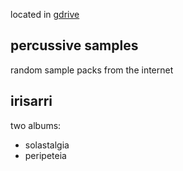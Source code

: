 located in [gdrive](https://drive.google.com/drive/folders/1tsrUCRlhRJL-kpXTx3pIz1TGkdRdDss7)
## percussive samples
random sample packs from the internet
## irisarri
two albums:
- solastalgia
- peripeteia
